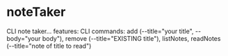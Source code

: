 # noteTaker

CLI note taker... features:
CLI commands: add (--title="your title", --body="your body"), remove (--title="EXISTING title"), listNotes, readNotes (--title="note of title to read")
